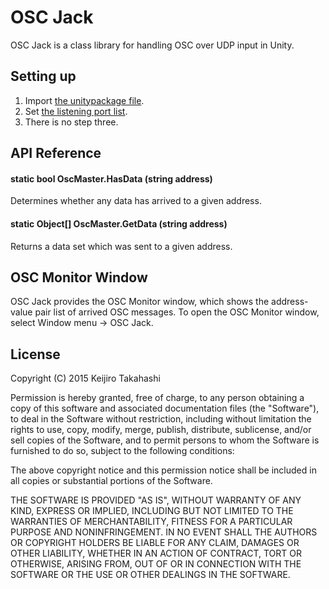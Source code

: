 OSC Jack
========

OSC Jack is a class library for handling OSC over UDP input in Unity.

Setting up
----------

1. Import [the unitypackage file][unitypackage].
2. Set [the listening port list][portlist].
3. There is no step three.

[unitypackage]: https://github.com/keijiro/OscJack/raw/master/OscJack.unitypackage
[portlist]: https://github.com/keijiro/OscJack/blob/master/Assets/OscJack/OscMaster.cs#L32

API Reference
-------------

#### static bool OscMaster.HasData (string address)

Determines whether any data has arrived to a given address.

#### static Object[] OscMaster.GetData (string address)

Returns a data set which was sent to a given address.

OSC Monitor Window
------------------

OSC Jack provides the OSC Monitor window, which shows the address-value
pair list of arrived OSC messages. To open the OSC Monitor window, select
Window menu -> OSC Jack.

License
-------

Copyright (C) 2015 Keijiro Takahashi

Permission is hereby granted, free of charge, to any person obtaining a copy of
this software and associated documentation files (the "Software"), to deal in
the Software without restriction, including without limitation the rights to
use, copy, modify, merge, publish, distribute, sublicense, and/or sell copies of
the Software, and to permit persons to whom the Software is furnished to do so,
subject to the following conditions:

The above copyright notice and this permission notice shall be included in all
copies or substantial portions of the Software.

THE SOFTWARE IS PROVIDED "AS IS", WITHOUT WARRANTY OF ANY KIND, EXPRESS OR
IMPLIED, INCLUDING BUT NOT LIMITED TO THE WARRANTIES OF MERCHANTABILITY, FITNESS
FOR A PARTICULAR PURPOSE AND NONINFRINGEMENT. IN NO EVENT SHALL THE AUTHORS OR
COPYRIGHT HOLDERS BE LIABLE FOR ANY CLAIM, DAMAGES OR OTHER LIABILITY, WHETHER
IN AN ACTION OF CONTRACT, TORT OR OTHERWISE, ARISING FROM, OUT OF OR IN
CONNECTION WITH THE SOFTWARE OR THE USE OR OTHER DEALINGS IN THE SOFTWARE.
